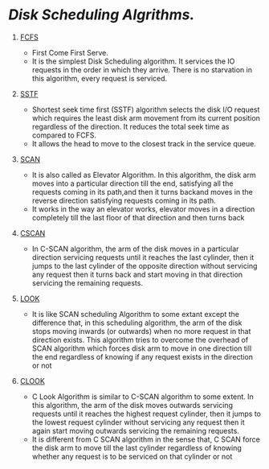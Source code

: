 # **_Disk Scheduling Algrithms._**

1. [FCFS](https://github.com/Teja-09/Disk-Scheduling-Algorithms/blob/master/1.fcfs.cpp)
    * First Come First Serve.        
    * It is the simplest Disk Scheduling algorithm. It services the IO requests in the order in which they arrive. There is no starvation in this algorithm, every request is serviced.

2. [SSTF](https://github.com/Teja-09/Disk-Scheduling-Algorithms/blob/master/2.sstf.cpp)
    * Shortest seek time first (SSTF) algorithm selects the disk I/O request which requires the least disk arm movement from its current position regardless of the direction. It reduces the total seek time as compared to FCFS.
    * It allows the head to move to the closest track in the service queue.

3. [SCAN](https://github.com/Teja-09/Disk-Scheduling-Algorithms/blob/master/3.scan.cpp)
    * It is also called as Elevator Algorithm. In this algorithm, the disk arm moves into a particular direction till the end, satisfying all the requests coming in its path,and then it turns backand moves in the reverse direction satisfying requests coming in its path.
    * It works in the way an elevator works, elevator moves in a direction completely till the last floor of that direction and then turns back

4. [CSCAN](https://github.com/Teja-09/Disk-Scheduling-Algorithms/blob/master/4.cscan.cpp)
    * In C-SCAN algorithm, the arm of the disk moves in a particular direction servicing requests until it reaches the last cylinder, then it jumps to the last cylinder of the opposite direction without servicing any request then it turns back and start moving in that direction servicing the remaining requests.

5. [LOOK](https://github.com/Teja-09/Disk-Scheduling-Algorithms/blob/master/5.look.cpp)
    * It is like SCAN scheduling Algorithm to some extant except the difference that, in this scheduling algorithm, the arm of the disk stops moving inwards (or outwards) when no more request in that direction exists. This algorithm tries to overcome the overhead of SCAN algorithm which forces disk arm to move in one direction till the end regardless of knowing if any request exists in the direction or not

6. [CLOOK](https://github.com/Teja-09/Disk-Scheduling-Algorithms/blob/master/6.clook.cpp)
    * C Look Algorithm is similar to C-SCAN algorithm to some extent. In this algorithm, the arm of the disk moves outwards servicing requests until it reaches the highest request cylinder, then it jumps to the lowest request cylinder without servicing any request then it again start moving outwards servicing the remaining requests.
    * It is different from C SCAN algorithm in the sense that, C SCAN force the disk arm to move till the last cylinder regardless of knowing whether any request is to be serviced on that cylinder or not